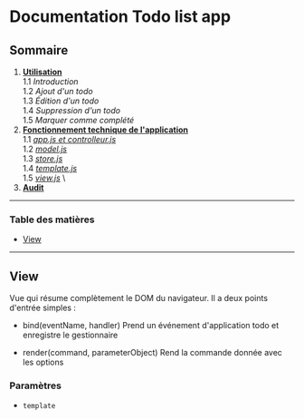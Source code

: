 # Documentation Todo list app


## Sommaire

1.  **[Utilisation](/todo-list-app/no_tech_use)** \
1.1 *Introduction* \
1.2 *Ajout d'un todo* \
1.3 *Édition d'un todo* \
1.4 *Suppression d'un todo* \
1.5 *Marquer comme complété*
2.  **[Fonctionnement technique de l'application](/todo-list-app/tech_use_controller)** \
1.1 *[app.js et controlleur.js](/todo-list-app/tech_use_controller)* \
1.2 *[model.js](/todo-list-app/tech_use_model)* \
1.3 *[store.js](/todo-list-app/tech_use_storejs)* \
1.4 *[template.js](/todo-list-app/tech_use_template)* \
1.5 *[view.js](/todo-list-app/tech_use_view)* \
3.  **[Audit](/todo-list-app/tech_use_audit)**

---

<!-- Generated by documentation.js. Update this documentation by updating the source code. -->

### Table des matières


*  [View][1]

---

## View


Vue qui résume complètement le DOM du navigateur.
Il a deux points d'entrée simples :


* bind(eventName, handler)
Prend un événement d'application todo et enregistre le gestionnaire

* render(command, parameterObject) 
Rend la commande donnée avec les options


### Paramètres

*  `template`

[1]: #view
